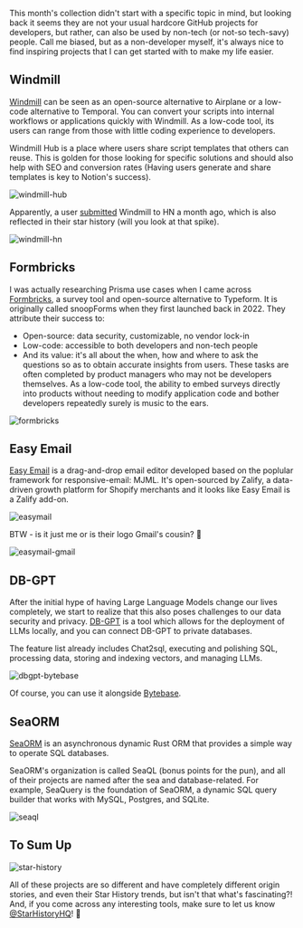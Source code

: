 This month's collection didn't start with a specific topic in mind, but looking back it seems they are not your usual hardcore GitHub projects for developers, but rather, can also be used by non-tech (or not-so tech-savy) people. Call me biased, but as a non-developer myself, it's always nice to find inspiring projects that I can get started with to make my life easier.

## Windmill

[Windmill](http://github.com/windmill-labs/windmill) can be seen as an open-source alternative to Airplane or a low-code alternative to Temporal. You can convert your scripts into internal workflows or applications quickly with Windmill. As a low-code tool, its users can range from those with little coding experience to developers.

Windmill Hub is a place where users share script templates that others can reuse. This is golden for those looking for specific solutions and should also help with SEO and conversion rates (Having users generate and share templates is key to Notion's success).

![windmill-hub](/assets/blog/star-history-monthly-pick-202305/windmill-hub.webp)

Apparently, a user [submitted](https://news.ycombinator.com/item?id=35920082) Windmill to HN a month ago, which is also reflected in their star history (will you look at that spike).

![windmill-hn](/assets/blog/star-history-monthly-pick-202305/windmill-hn.webp)

## Formbricks

I was actually researching Prisma use cases when I came across [Formbricks](http://github.com/formbricks/formbricks), a survey tool and open-source alternative to Typeform. It is originally called snoopForms when they first launched back in 2022. They attribute their success to:

-   Open-source: data security, customizable, no vendor lock-in
-   Low-code: accessible to both developers and non-tech people
-   And its value: it's all about the when, how and where to ask the questions so as to obtain accurate insights from users. These tasks are often completed by product managers who may not be developers themselves. As a low-code tool, the ability to embed surveys directly into products without needing to modify application code and bother developers repeatedly surely is music to the ears.

![formbricks](/assets/blog/star-history-monthly-pick-202305/formbricks.webp)

## Easy Email

[Easy Email](http://github.com/zalify/easy-email) is a drag-and-drop email editor developed based on the poplular framework for responsive-email: MJML. It's open-sourced by Zalify, a data-driven growth platform for Shopify merchants and it looks like Easy Email is a Zalify add-on.

![easymail](/assets/blog/star-history-monthly-pick-202305/easymail.webp)

BTW - is it just me or is their logo Gmail's cousin? 🤣

![easymail-gmail](/assets/blog/star-history-monthly-pick-202305/easymail-gmail.webp)

## DB-GPT

After the initial hype of having Large Language Models change our lives completely, we start to realize that this also poses challenges to our data security and privacy. [DB-GPT](http://github.com/csunny/DB-GPT) is a tool which allows for the deployment of LLMs locally, and you can connect DB-GPT to private databases.

The feature list already includes Chat2sql, executing and polishing SQL, processing data, storing and indexing vectors, and managing LLMs.

![dbgpt-bytebase](/assets/blog/star-history-monthly-pick-202305/dbgpt-bytebase.webp)

Of course, you can use it alongside [Bytebase](https://www.bytebase.com/).

## SeaORM

[SeaORM](http://github.com/SeaQL/sea-query) is an asynchronous dynamic Rust ORM that provides a simple way to operate SQL databases.

SeaORM's organization is called SeaQL (bonus points for the pun), and all of their projects are named after the sea and database-related. For example, SeaQuery is the foundation of SeaORM, a dynamic SQL query builder that works with MySQL, Postgres, and SQLite.

![seaql](/assets/blog/star-history-monthly-pick-202305/seaql.webp)

## To Sum Up

![star-history](/assets/blog/star-history-monthly-pick-202305/star-history.webp)

All of these projects are so different and have completely different origin stories, and even their Star History trends, but isn't that what's fascinating?! And, if you come across any interesting tools, make sure to let us know [@StarHistoryHQ](https://twitter.com/StarHistoryHQ)! 👻
